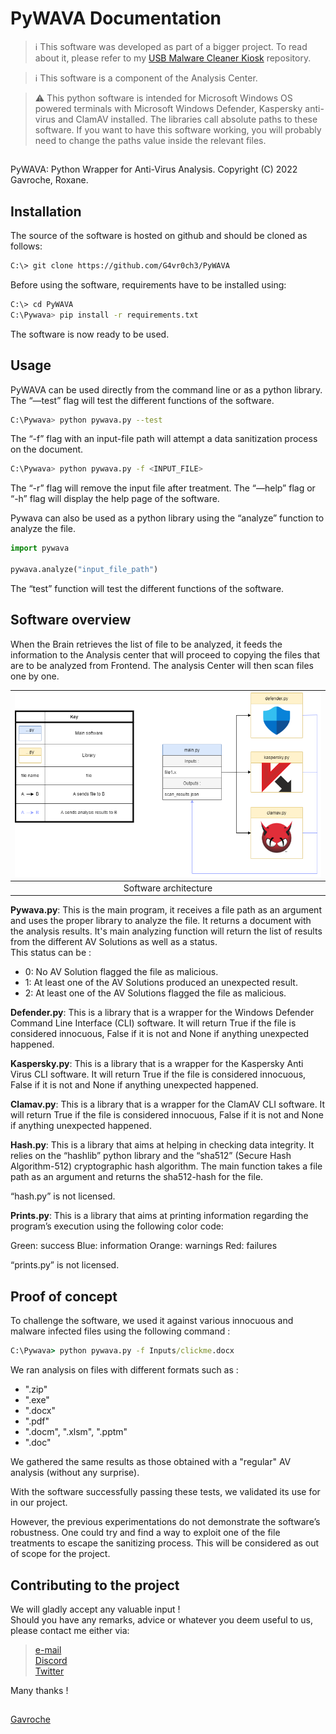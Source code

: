 # PyWAVA Documentation


> :information_source: This software was developed as part of a bigger project. To read about it, please refer to my [USB Malware Cleaner Kiosk](https://github.com/G4vr0ch3/USB-Malware-Cleaner-Kiosk) repository.


> :information_source: This software is a component of the Analysis Center.


> :warning: This python software is intended for Microsoft Windows OS powered terminals with Microsoft Windows Defender, Kaspersky anti-virus and ClamAV installed. The libraries call absolute paths to these software. If you want to have this software working, you will probably need to change the paths value inside the relevant files.

##

PyWAVA: Python Wrapper for Anti-Virus Analysis. Copyright (C) 2022 Gavroche, Roxane.

##

## Installation

The source of the software is hosted on github and should be cloned as follows:
```bash
C:\> git clone https://github.com/G4vr0ch3/PyWAVA
```
Before using the software, requirements have to be installed using:

```bash
C:\> cd PyWAVA
C:\Pywava> pip install -r requirements.txt
```

The software is now ready to be used.

## Usage

PyWAVA can be used directly from the command line or as a python library.
The “—test” flag will test the different functions of the software.

```bash
C:\Pywava> python pywava.py --test
```

The “-f” flag with an input-file path will attempt a data sanitization process on the document.

```bash
C:\Pywava> python pywava.py -f <INPUT_FILE>
```

The “-r” flag will remove the input file after treatment. The “—help” flag or “-h” flag will display the help page of the software.

Pywava can also be used as a python library using the “analyze” function to analyze the file.

```python
import pywava

pywava.analyze("input_file_path")
```

The “test” function will test the different functions of the software.

## Software overview

When the Brain retrieves the list of file to be analyzed, it feeds the information to the Analysis center that will proceed to copying the files that are to be analyzed from Frontend. The analysis Center will then scan files one by one.

| ![pywava](pic/pywava.png) |
| :-: |
| Software architecture |

**Pywava.py**: This is the main program, it receives a file path as an argument and uses the proper library to analyze the file. It returns a document with the analysis results. It's main analyzing function will return the list of results from the different AV Solutions as well as a status.  
This status can be :
- 0: No AV Solution flagged the file as malicious.
- 1: At least one of the AV Solutions produced an unexpected result.
- 2: At least one of the AV Solutions flagged the file as malicious.

**Defender.py**: This is a library that is a wrapper for the Windows Defender Command Line Interface (CLI) software. It will return True if the file is considered innocuous, False if it is not and None if anything unexpected happened.

**Kaspersky.py**: This is a library that is a wrapper for the Kaspersky Anti Virus CLI software. It will return True if the file is considered innocuous, False if it is not and None if anything unexpected happened.

**Clamav.py**: This is a library that is a wrapper for the ClamAV CLI software. It will return True if the file is considered innocuous, False if it is not and None if anything unexpected happened.

**Hash.py**: This is a library that aims at helping in checking data integrity. It relies on the “hashlib” python library and the “sha512” (Secure Hash Algorithm-512) cryptographic hash algorithm. The main function takes a file path as an argument and returns the sha512-hash for the file.  

“hash.py” is not licensed.

**Prints.py**: This is a library that aims at printing information regarding the program’s execution using the following color code:

Green: success
Blue: information
Orange: warnings
Red: failures  

“prints.py” is not licensed.

## Proof of concept

To challenge the software, we used it against various innocuous and malware infected files using the following command :

```cmd
C:\Pywava> python pywava.py -f Inputs/clickme.docx
```

We ran analysis on files with different formats such as :
- ".zip"
- ".exe"
- ".docx"
- ".pdf"
- ".docm", ".xlsm", ".pptm"
- ".doc"

We gathered the same results as those obtained with a "regular" AV analysis (without any surprise).

With the software successfully passing these tests, we validated its use for in our project.

However, the previous experimentations do not demonstrate the software’s robustness. One could try and find a way to exploit one of the file treatments to escape the sanitizing process. This will be considered as out of scope for the project.

## Contributing to the project

We will gladly accept any valuable input !  
Should you have any remarks, advice or whatever you deem useful to us, please contact me either via:

> [e-mail](mailto:gavrochebackups@gmail.com)  
> [Discord](https://discordapp.com/users/Gavroche#2871)  
> [Twitter](https://twitter.com/Gvrch3)

Many thanks !

##

[Gavroche](https://github.com/G4vr0ch3)
